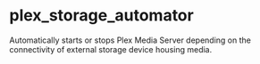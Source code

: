 # plex_storage_automator
Automatically starts or stops Plex Media Server depending on the connectivity of external storage device housing media.
